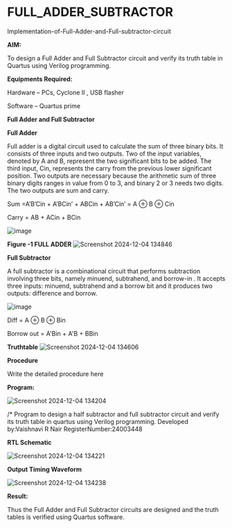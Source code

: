 # FULL_ADDER_SUBTRACTOR

Implementation-of-Full-Adder-and-Full-subtractor-circuit

**AIM:**

To design a Full Adder and Full Subtractor circuit and verify its truth table in Quartus using Verilog programming.

**Equipments Required:**

Hardware – PCs, Cyclone II , USB flasher

Software – Quartus prime

**Full Adder and Full Subtractor**

**Full Adder**

Full adder is a digital circuit used to calculate the sum of three binary bits. It consists of three inputs and two outputs. Two of the input variables, denoted by A and B, represent the two significant bits to be added. The third input, Cin, represents the carry from the previous lower significant position. Two outputs are necessary because the arithmetic sum of three binary digits ranges in value from 0 to 3, and binary 2 or 3 needs two digits. The two outputs are sum and carry.

Sum =A’B’Cin + A’BCin’ + ABCin + AB’Cin’ = A ⊕ B ⊕ Cin 

Carry = AB + ACin + BCin

![image](https://github.com/naavaneetha/FULL_ADDER_SUBTRACTOR/assets/154305477/0f30ba51-5ffb-4198-845f-18e054f675e7)

**Figure -1 FULL ADDER**
![Screenshot 2024-12-04 134846](https://github.com/user-attachments/assets/24196716-de21-4d6d-9418-7223aa322704)

**Full Subtractor**

A full subtractor is a combinational circuit that performs subtraction involving three bits, namely minuend, subtrahend, and borrow-in . It accepts three inputs: minuend, subtrahend and a borrow bit and it produces two outputs: difference and borrow.

![image](https://github.com/naavaneetha/FULL_ADDER_SUBTRACTOR/assets/154305477/02b24f51-ab51-4304-9ad6-7b81ffc1ead5)

Diff = A ⊕ B ⊕ Bin 

Borrow out = A'Bin + A'B + BBin

**Truthtable**
![Screenshot 2024-12-04 134606](https://github.com/user-attachments/assets/3f4b1165-5855-49e6-a411-c5604880a1a1)

**Procedure**

Write the detailed procedure here

**Program:**


![Screenshot 2024-12-04 134204](https://github.com/user-attachments/assets/8d6fd7a0-bfbe-405b-9616-1b55a0f0432a)

/* Program to design a half subtractor and full subtractor circuit and verify its truth table in quartus using Verilog programming. Developed by:Vaishnavi R Nair RegisterNumber:24003448


**RTL Schematic**

![Screenshot 2024-12-04 134221](https://github.com/user-attachments/assets/1f86e2d9-be0d-4a40-be61-5dba09115c71)

**Output Timing Waveform**


![Screenshot 2024-12-04 134238](https://github.com/user-attachments/assets/1b9c2d46-2f96-40d6-8dc4-b78e6ac4c28d)

**Result:**


Thus the Full Adder and Full Subtractor circuits are designed and the truth tables is verified using Quartus software.



